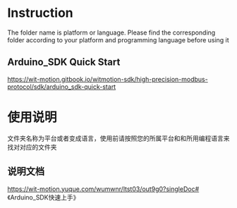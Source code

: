 # Instruction

The folder name is platform or language. Please find the corresponding folder according to your platform and programming language before using it

## Arduino_SDK Quick Start

https://wit-motion.gitbook.io/witmotion-sdk/high-precision-modbus-protocol/sdk/arduino_sdk-quick-start

# 使用说明

文件夹名称为平台或者变成语言，使用前请按照您的所属平台和和所用编程语言来找对对应的文件夹

## 说明文档

https://wit-motion.yuque.com/wumwnr/ltst03/out9g0?singleDoc# 《Arduino_SDK快速上手》
